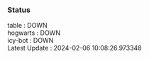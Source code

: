 ### Status


table : DOWN  
hogwarts : DOWN  
icy-bot : DOWN  
Latest Update : 2024-02-06 10:08:26.973348
